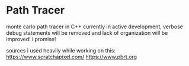 # Path Tracer
monte carlo path tracer in C++ 
currently in active development, verbose debug statements will be removed and lack of organization will be improved! i promise!

sources i used heavily while working on this:
https://www.scratchapixel.com/
https://www.pbrt.org
